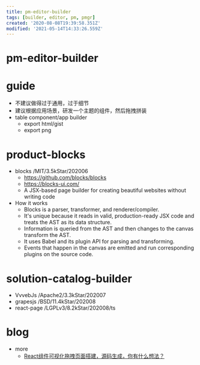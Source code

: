 ```yaml
---
title: pm-editor-builder
tags: [builder, editor, pm, pmgr]
created: '2020-08-08T19:39:58.351Z'
modified: '2021-05-14T14:33:26.559Z'
---
```


# pm-editor-builder

# guide

- 不建议做得过于通用，过于细节
- 建议根据应用场景，研发一个主题的组件，然后拖拽拼装
- table component/app builder
  - export html/gist
  - export png

# product-blocks

- blocks /MIT/3.5kStar/202006
  - https://github.com/blocks/blocks
  - https://blocks-ui.com/
  - A JSX-based page builder for creating beautiful websites without writing code
- How it works
  - Blocks is a parser, transformer, and renderer/compiler.
  - It's unique because it reads in valid, production-ready JSX code and treats the AST as its data structure. 
  - Information is queried from the AST and then changes to the canvas transform the AST.
  - It uses Babel and its plugin API for parsing and transforming. 
  - Events that happen in the canvas are emitted and run corresponding plugins on the source code.

# solution-catalog-builder

- VvvebJs /Apache2/3.3kStar/202007
- grapesjs /BSD/11.4kStar/202008
- react-page /LGPLv3/8.2kStar/202008/ts

# blog

- more
  - [React组件可视化拖拽页面搭建，源码生成，你有什么想法？](https://www.zhihu.com/question/392818555)

